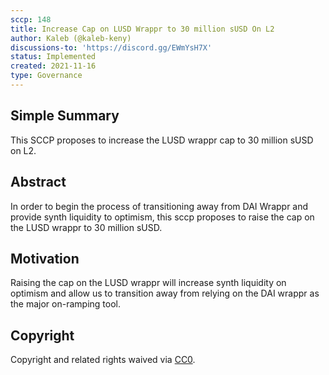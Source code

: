 ```yaml
---
sccp: 148
title: Increase Cap on LUSD Wrappr to 30 million sUSD On L2
author: Kaleb (@kaleb-keny)
discussions-to: 'https://discord.gg/EWmYsH7X'
status: Implemented
created: 2021-11-16
type: Governance
---
```


## Simple Summary
<!--"If you can't explain it simply, you don't understand it well enough." Provide a simplified and layman-accessible explanation of the SCCP.-->

This SCCP proposes to increase the LUSD wrappr cap to 30 million sUSD on L2.

## Abstract
<!--A short (~200 word) description of the variable change proposed.-->

In order to begin the process of transitioning away from DAI Wrappr and provide synth liquidity to optimism, this sccp proposes to raise the cap on the LUSD wrappr to 30 million sUSD.

## Motivation
<!--The motivation is critical for SCCPs that want to update variables within Synthetix. It should clearly explain why the existing variable is not incentive aligned. SCCP submissions without sufficient motivation may be rejected outright.-->

Raising the cap on the LUSD wrappr will increase synth liquidity on optimism and allow us to transition away from relying on the DAI wrappr as the major on-ramping tool.

## Copyright
Copyright and related rights waived via [CC0](https://creativecommons.org/publicdomain/zero/1.0/).